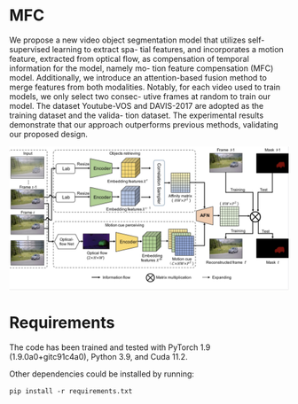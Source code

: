 # MFC
We propose a new video object
segmentation model that utilizes self-supervised learning to extract spa-
tial features, and incorporates a motion feature, extracted from optical
flow, as compensation of temporal information for the model, namely mo-
tion feature compensation (MFC) model. Additionally, we introduce an
attention-based fusion method to merge features from both modalities.
Notably, for each video used to train models, we only select two consec-
utive frames at random to train our model. The dataset Youtube-VOS
and DAVIS-2017 are adopted as the training dataset and the valida-
tion dataset. The experimental results demonstrate that our approach
outperforms previous methods, validating our proposed design.

![image](6FD57612-FA81-4088-8DA6-DB997D9DBEAA.jpeg)

# Requirements
The code has been trained and tested with PyTorch 1.9 (1.9.0a0+gitc91c4a0), Python 3.9, and Cuda 11.2.

Other dependencies could be installed by running:
```Shell
pip install -r requirements.txt
```
